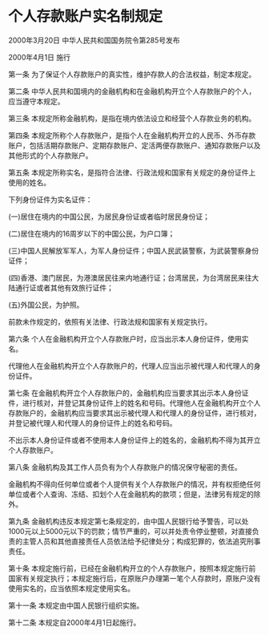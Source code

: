 # 个人存款账户实名制规定

2000年3月20日 中华人民共和国国务院令第285号发布

2000年4月1日 施行

<!-- INFO END -->

第一条 为了保证个人存款账户的真实性，维护存款人的合法权益，制定本规定。

第二条 中华人民共和国境内的金融机构和在金融机构开立个人存款账户的个人，应当遵守本规定。

第三条 本规定所称金融机构，是指在境内依法设立和经营个人存款业务的机构。

第四条 本规定所称个人存款账户，是指个人在金融机构开立的人民币、外币存款账户，包括活期存款账户、定期存款账户、定活两便存款账户、通知存款账户以及其他形式的个人存款账户。

第五条 本规定所称实名，是指符合法律、行政法规和国家有关规定的身份证件上使用的姓名。

下列身份证件为实名证件：

(一)居住在境内的中国公民，为居民身份证或者临时居民身份证；

(二)居住在境内的16周岁以下的中国公民，为户口簿；

(三)中国人民解放军军人，为军人身份证件；中国人民武装警察，为武装警察身份证件；

(四)香港、澳门居民，为港澳居民往来内地通行证；台湾居民，为台湾居民来往大陆通行证或者其他有效旅行证件；

(五)外国公民，为护照。

前款未作规定的，依照有关法律、行政法规和国家有关规定执行。

第六条 个人在金融机构开立个人存款账户时，应当出示本人身份证件，使用实名。

代理他人在金融机构开立个人存款账户的，代理人应当出示被代理人和代理人的身份证件。

第七条 在金融机构开立个人存款账户的，金融机构应当要求其出示本人身份证件，进行核对，并登记其身份证件上的姓名和号码。代理他人在金融机构开立个人存款账户的，金融机构应当要求其出示被代理人和代理人的身份证件，进行核对，并登记被代理人和代理人的身份证件上的姓名和号码。

不出示本人身份证件或者不使用本人身份证件上的姓名的，金融机构不得为其开立个人存款账户。

第八条 金融机构及其工作人员负有为个人存款账户的情况保守秘密的责任。

金融机构不得向任何单位或者个人提供有关个人存款账户的情况，并有权拒绝任何单位或者个人查询、冻结、扣划个人在金融机构的款项；但是，法律另有规定的除外。

第九条 金融机构违反本规定第七条规定的，由中国人民银行给予警告，可以处1000元以上5000元以下的罚款；情节严重的，可以并处责令停业整顿，对直接负责的主管人员和其他直接责任人员依法给予纪律处分；构成犯罪的，依法追究刑事责任。

第十条 本规定施行前，已经在金融机构开立的个人存款账户，按照本规定施行前国家有关规定执行；本规定施行后，在原账户办理第一笔个人存款时，原账户没有使用实名的，应当依照本规定使用实名。

第十一条 本规定由中国人民银行组织实施。

第十二条 本规定自2000年4月1日起施行。

